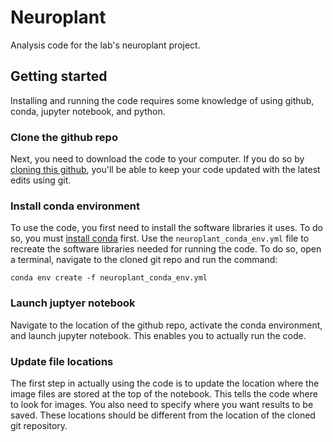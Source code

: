 # Neuroplant
Analysis code for the lab's neuroplant project.

## Getting started
Installing and running the code requires some knowledge of using github, conda, jupyter notebook, and python.

### Clone the github repo
Next, you need to download the code to your computer. If you do so by [cloning this github](https://help.github.com/en/articles/cloning-a-repository), you'll be able to keep your code updated with the latest edits using git.

### Install conda environment
To use the code, you first need to install the software libraries it uses. To do so, you must [install conda](https://docs.conda.io/projects/conda/en/latest/user-guide/getting-started.html) first. Use the `neuroplant_conda_env.yml` file to recreate the software libraries needed for running the code. To do so, open a terminal, navigate to the cloned git repo and run the command:
```
conda env create -f neuroplant_conda_env.yml
```

### Launch juptyer notebook
Navigate to the location of the github repo, activate the conda environment, and launch jupyter notebook. This enables you to actually run the code.

### Update file locations
The first step in actually using the code is to update the location where the image files are stored at the top of the notebook. This tells the code where to look for images. You also need to specify where you want results to be saved. These locations should be different from the location of the cloned git repository.

<!---
Google drive API tutorial: https://codelabs.developers.google.com/codelabs/gsuite-apis-intro/
try pydrive instead?
 --->
